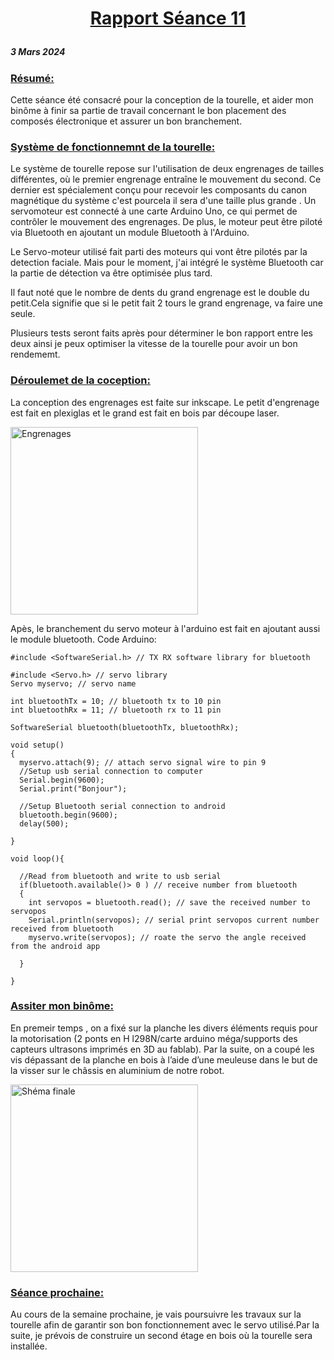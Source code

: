 # <p align="center"><ins> Rapport Séance 11
##### 3 Mars 2024
### <ins>Résumé:
Cette séance été consacré pour la conception de la tourelle, et aider mon binôme à finir sa partie de travail concernant le bon placement des composés électronique et assurer un bon branchement.


### <ins> Système de fonctionnemnt de la tourelle:

Le système de tourelle repose sur l'utilisation de deux engrenages de tailles différentes, où le premier engrenage entraîne le mouvement du second. Ce dernier est spécialement conçu pour recevoir les composants du canon magnétique du système c'est pourcela il sera d'une taille plus grande . Un servomoteur est connecté à une carte Arduino Uno, ce qui permet de contrôler le mouvement des engrenages. De plus, le moteur peut être piloté via Bluetooth en ajoutant un module Bluetooth à l'Arduino.

Le Servo-moteur utilisé fait parti des moteurs qui vont être pilotés par la detection faciale.
Mais pour le moment, j'ai intégré le système Bluetooth car la partie de détection va être optimisée plus tard.

Il faut noté que le nombre de dents du grand engrenage est le double du petit.Cela signifie que si le petit fait 2 tours le grand engrenage, va faire une seule.

Plusieurs tests seront faits après pour déterminer le bon rapport entre les deux ainsi je peux optimiser la vitesse de la tourelle pour avoir un bon rendememt. 

### <ins>Déroulemet de la coception:

La conception des engrenages est faite sur inkscape.
Le petit d'engrenage est fait en plexiglas et le grand est fait en bois par découpe laser.


<img src="https://github.com/YoussefMiriXX/Militech-Project/blob/767fab1fe9030b44ffb8912fc9b72f906f249bb1/Youssef%20Miri/Images/cuda.png" width="300" alt="Engrenages">

Apès, le branchement du servo moteur à l'arduino est fait en ajoutant aussi le module bluetooth.
Code Arduino:

```
#include <SoftwareSerial.h> // TX RX software library for bluetooth

#include <Servo.h> // servo library 
Servo myservo; // servo name

int bluetoothTx = 10; // bluetooth tx to 10 pin
int bluetoothRx = 11; // bluetooth rx to 11 pin

SoftwareSerial bluetooth(bluetoothTx, bluetoothRx);

void setup()
{
  myservo.attach(9); // attach servo signal wire to pin 9
  //Setup usb serial connection to computer
  Serial.begin(9600);
  Serial.print("Bonjour");

  //Setup Bluetooth serial connection to android
  bluetooth.begin(9600);
  delay(500);

}

void loop(){

  //Read from bluetooth and write to usb serial
  if(bluetooth.available()> 0 ) // receive number from bluetooth
  {
    int servopos = bluetooth.read(); // save the received number to servopos
    Serial.println(servopos); // serial print servopos current number received from bluetooth
    myservo.write(servopos); // roate the servo the angle received from the android app
  
  }

}
```

### <ins> Assiter mon binôme:

En premeir temps , on a fixé sur la planche les divers éléments requis pour la motorisation (2 ponts en H l298N/carte arduino méga/supports des capteurs ultrasons imprimés en 3D au fablab).
Par la suite, on a coupé les vis dépassant de la planche en bois à l’aide d’une meuleuse
dans le but de la visser sur le châssis en aluminium de notre robot.

<img src="https://github.com/YoussefMiriXX/Militech-Project/blob/767fab1fe9030b44ffb8912fc9b72f906f249bb1/Youssef%20Miri/Images/cuda.png" width="300" alt="Shéma finale">

### <ins>Séance prochaine:
Au cours de la semaine prochaine, je vais poursuivre les travaux sur la tourelle afin de garantir son bon fonctionnement avec le servo utilisé.Par la suite, je prévois de construire un second étage en bois où la tourelle sera installée. 
